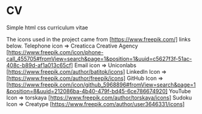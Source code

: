 # CV
Simple html css curriculum vitae

The icons used in the project came from [https://www.freepik.com/] links below.
Telephone icon => Creaticca Creative Agency [https://www.freepik.com/icon/phone-call_455705#fromView=search&page=1&position=1&uuid=c5627f3f-51ac-408c-b89d-af1a013c65cf]
Email icon => Uniconlabs [https://www.freepik.com/author/batitok/icons]
LinkedIn Icon => [https://www.freepik.com/author/freepik/icons]
GitHub Icon => [https://www.freepik.com/icon/github_5968896#fromView=search&page=1&position=8&uuid=212086ba-4b40-479f-bd45-6ce786674920]
YouTube Icon => torskaya [https://www.freepik.com/author/torskaya/icons]
Sudoku Icon => Creatype [https://www.freepik.com/author/user3646331/icons]
